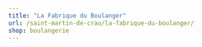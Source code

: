 ```yaml
---
title: "La Fabrique du Boulanger"
url: /saint-martin-de-crau/la-fabrique-du-boulanger/
shop: boulangerie
---
```

